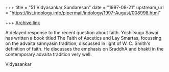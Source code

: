 +++
title = "51 Vidyasankar Sundaresan"
date = "1997-08-21"
upstream_url = "https://list.indology.info/pipermail/indology/1997-August/008998.html"

+++
[Archive link](https://list.indology.info/pipermail/indology/1997-August/008998.html)


A delayed response to the recent question about faith. Yoshitsugu Sawai
has written a book titled The Faith of Ascetics and Lay Smartas, focussing
on the advaita sannyasin tradition, discussed in light of W. C. Smith's
definition of faith. He discusses the emphasis on SraddhA and bhakti in
the contemporary advaita tradition very well. 

Vidyasankar





